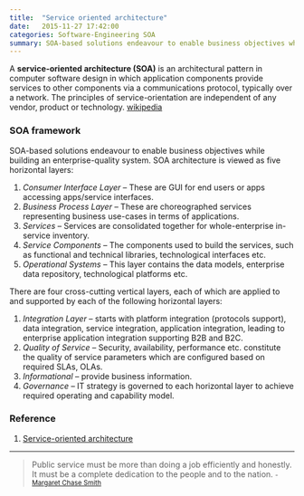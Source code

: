 ```yaml
---
title:  "Service oriented architecture"
date:   2015-11-27 17:42:00
categories: Software-Engineering SOA
summary: SOA-based solutions endeavour to enable business objectives while building an enterprise-quality system.
---
```


A __service-oriented architecture (SOA)__ is an architectural pattern in computer software design in which application components provide services to other components via a communications protocol, typically over a network. The principles of service-orientation are independent of any vendor, product or technology. [wikipedia](https://en.wikipedia.org/wiki/Service-oriented_architecture)

### SOA framework

SOA-based solutions endeavour to enable business objectives while building an enterprise-quality system. SOA architecture is viewed as five horizontal layers:

1. _Consumer Interface Layer_ – These are GUI for end users or apps accessing apps/service interfaces.
2. _Business Process Layer_ – These are choreographed services representing business use-cases in terms of applications.
3. _Services_ – Services are consolidated together for whole-enterprise in-service inventory.
4. _Service Components_ – The components used to build the services, such as functional and technical libraries, technological interfaces etc.
5. _Operational Systems_ – This layer contains the data models, enterprise data repository, technological platforms etc.

There are four cross-cutting vertical layers, each of which are applied to and supported by each of the following horizontal layers:

1. _Integration Layer_ – starts with platform integration (protocols support), data integration, service integration, application integration, leading to enterprise application integration supporting B2B and B2C.
2. _Quality of Service_ – Security, availability, performance etc. constitute the quality of service parameters which are configured based on required SLAs, OLAs.
3. _Informational_ – provide business information.
4. _Governance_ – IT strategy is governed to each horizontal layer to achieve required operating and capability model.


### Reference 

1. [Service-oriented architecture](https://en.wikipedia.org/wiki/Service-oriented_architecture)


---
> Public service must be more than doing a job efficiently and honestly. It must be a complete dedication to the people and to the nation.
> <small>- [Margaret Chase Smith](http://www.brainyquote.com/quotes/quotes/m/margaretch319201.html)</small>